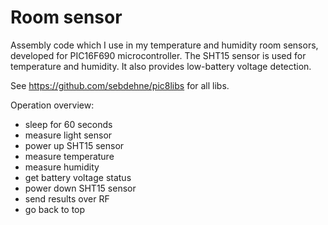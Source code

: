 Room sensor
===============

Assembly code which I use in my temperature and humidity room sensors, developed for PIC16F690 microcontroller.
The SHT15 sensor is used for temperature and humidity. It also provides low-battery voltage detection.

See https://github.com/sebdehne/pic8libs for all libs.

Operation overview:
- sleep for 60 seconds
- measure light sensor
- power up SHT15 sensor
- measure temperature
- measure humidity
- get battery voltage status
- power down SHT15 sensor
- send results over RF
- go back to top


